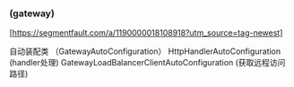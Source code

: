 ### (gateway)
  [https://segmentfault.com/a/1190000018108918?utm_source=tag-newest]
  
  自动装配类 （GatewayAutoConfiguration）
    HttpHandlerAutoConfiguration (handler处理)
    GatewayLoadBalancerClientAutoConfiguration (获取远程访问路径)